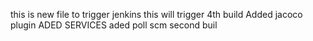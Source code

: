 this is new file to trigger jenkins
this will trigger 4th build
Added jacoco plugin
ADED SERVICES
aded poll scm
second buil
